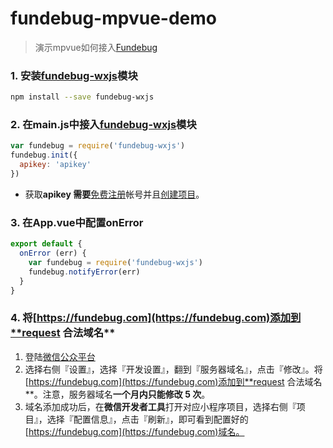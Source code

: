 # fundebug-mpvue-demo

> 演示mpvue如何接入[Fundebug](https://www.fundebug.com/)

### 1. 安装[fundebug-wxjs](https://www.npmjs.com/package/fundebug-wxjs)模块

```bash
npm install --save fundebug-wxjs
```

### 2. 在**main.js**中接入[fundebug-wxjs](https://www.npmjs.com/package/fundebug-wxjs)模块

```js
var fundebug = require('fundebug-wxjs')
fundebug.init({
  apikey: 'apikey'
})
```

-   获取**apikey 需要**[免费注册](https://www.fundebug.com/team/create)帐号并且[创建项目](https://www.fundebug.com/project/create)。

### 3. 在**App.vue**中配置onError

```js
export default {
  onError (err) {
    var fundebug = require('fundebug-wxjs')
    fundebug.notifyError(err)
  }
}
```

### 4. 将[https://fundebug.com](https://fundebug.com)添加到**request 合法域名**

1. 登陆[微信公众平台](https://mp.weixin.qq.com/)
2. 选择右侧『设置』，选择『开发设置』，翻到『服务器域名』，点击『修改』。将[https://fundebug.com](https://fundebug.com)添加到**request 合法域名**。注意，服务器域名**一个月内只能修改 5 次**。
3. 域名添加成功后，在**微信开发者工具**打开对应小程序项目，选择右侧『项目』，选择『配置信息』，点击『刷新』，即可看到配置好的[https://fundebug.com](https://fundebug.com)域名。


